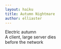 ```yaml
---
layout: haiku
title: Autumn Nightmare
author: elliaster
---
```


Electric autumn<br>
A client, large server dies<br>
before the network<br>
